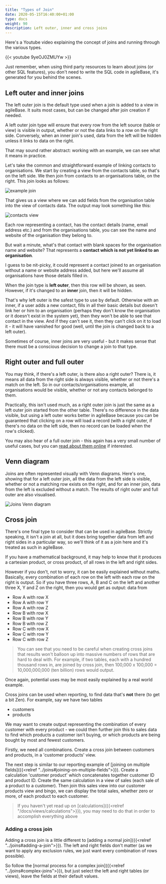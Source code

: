 ```yaml
---
title: "Types of Join"
date: 2020-05-15T16:40:00+01:00
type: docs
weight: 90
description: Left outer, inner and cross joins
---
```

Here's a Youtube video explaining the concept of joins and running through the various types.

{{< youtube 9yeOJ0ZMUYw >}}

Just remember, when using third party resources to learn about joins (or other SQL features), you don't need to write the SQL code in agileBase, it's generated for you behind the scenes.

## Left outer and inner joins
The left outer join is the default type used when a join is added to a view in agileBase. It suits most cases, but can be changed after join creation if needed.

A left outer join type will ensure that every row from the left source (table or view) is visible in output, whether or not the data links to a row on the right side. Conversely, when an inner join's used, data from the left will be hidden unless it links to data on the right.

That may sound rather abstract: working with an example, we can see what it means in practice.

Let's take the common and straightforward example of linking contacts to organisations. We start by creating a view from the contacts table, so that's on the left side. We then join from contacts to an organisations table, on the right. This join looks as follows:

![example join](/example-join.png)

That gives us a view where we can add fields from the organisation table into the view of contacts data. The output may look something like this:

![contacts view](/view-contacts.png)

Each row representing a contact, has the contact details (name, email address etc.) and from the organisations table, you can see the name and website of the organisation they belong to.

But wait a minute, what's that contact with blank spaces for the organisation name and website? That represents a **contact which is not yet linked to an organisation**.

I guess to be nit-picky, it could represent a contact joined to an organisation without a name or website address added, but here we'll assume all organisations have those details filled in.

When the join type is **left outer**, then this row will be shown, as seen. However, if it's changed to an **inner** join, then it will be hidden.

That's why left outer is the safest type to use by default. Otherwise with an inner, if a user adds a new contact, fills in all their basic details but doesn't link her or him to an organisation (perhaps they don't know the organisation or it doesn't exist in the system yet), then they won't be able to see that contact in the view. And if they can't see it, then they can't click on it to load it - it will have vanished for good (well, until the join is changed back to a left outer).

Sometimes of course, inner joins are very useful - but it makes sense that there must be a conscious decision to change a join to that type.

## Right outer and full outer
You may think, if there's a left outer, is there also a right outer? There is, it means all data from the right side is always visible, whether or not there's a match on the left. So in our contacts/organisations example, all organisations would be visible, whether or not any contacts belonged to them.

Practically, this isn't used much, as a right outer join is just the same as a left outer join started from the other table. There's no difference in the data visible, but using a left outer works better in agileBase because you can be guaranteed that clicking on a row will load a record (with a right outer, if there's no data on the left side, then no record can be loaded when the row's clicked).

You may also hear of a full outer join - this again has a very small number of useful cases, but you can [read about them online](https://stackoverflow.com/questions/2094793/when-is-a-good-situation-to-use-a-full-outer-join) if interested.

## Venn diagram
Joins are often represented visually with Venn diagrams. Here's one, showing that for a left outer join, all the data from the left side is visible, whether or not a matching row exists on the right, and for an inner join, data from the left is excluded without a match. The results of right outer and full outer are also visualised.

![Joins Venn diagram](/joins-venn.png)

## Cross join
There's one final type to consider that can be used in agileBase. Strictly speaking, it isn't a join at all, but it does bring together data from left and right sides in a particular way, so we'll think of it as a join here and it's treated as such in agileBase.

If you have a mathematical background, it may help to know that it produces a cartesian product, or cross product, of all rows in the left and right sides.

However if you don't, not to worry, it can be easily explained without maths. Basically, every combination of each row on the left with each row on the right is output. So if you have three rows, A, B and C on the left and another three X, Y and Z on the right, then you would get as output: data from
* Row A with row X
* Row A with row Y
* Row A with row Z
* Row B with row X
* Row B with row Y
* Row B with row Z
* Row C with row X
* Row C with row Y
* Row C with row Z

> You can see that you need to be careful when creating cross joins that results won't balloon up into massive numbers of rows that are hard to deal with. For example, if two tables, each with a hundred thousand rows in, are joined by cross join, then 100,000 x 100,000 = 10,000,000,000 (ten billion) rows would output.

Once again, potential uses may be most easily explained by a real world example.

Cross joins can be used when reporting, to find data that's **not** there (to get a bit Zen). For example, say we have two tables
* customers
* products

We may want to create output representing the combination of every customer with every product - we could then further join this to sales data to find which products a customer isn't buying, or which products are being bought by most and fewest customers.

Firstly, we need all combinations. Create a cross join between customers and products, in a 'customer products' view.

The next step is similar to our reporting example of [joining on multiple fields]({{<relref "../joins#joining-on-multiple-fields">}}). Create a calculation 'customer product' which concatenates together customer ID and product ID. Create the same calculation in a view of sales (each sale of a product to a customer). Then join this sales view into our customer products view and bingo, we can display the total sales, whether zero or more, of each product to each customer.

> If you haven't yet read up on [calculations]({{<relref "/docs/views/calculations">}}), you may need to do that in order to accomplish everything above

### Adding a cross join
Adding a cross join is a little different to [adding a normal join]({{<relref "../joins#adding-a-join">}}). The left and right fields don't matter (as we want to apply any exclusion rules, we just want every combination of rows possible).

So follow the [normal process for a complex join]({{<relref "../joins#complex-joins">}}), but just select the left and right tables (or views), leave the fields at their default values.